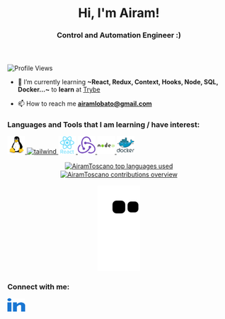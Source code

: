 <!-- Thanks to https://github.com/rahuldkjain/github-profile-readme-generator -->

<header>
  <h1 align="center">Hi, I'm Airam!</h1>
  <h3 align="center"> Control and Automation Engineer :)</h3>
</header>

<section align="left">
  <img src="https://komarev.com/ghpvc/?username=lkotlarenko&label=Profile%20views&color=218a45&style=flat" alt="Profile Views" />

  - 🌱 I’m currently learning **~React, Redux, Context, Hooks, Node, SQL, Docker...~** to **learn** at <a href="https://www.betrybe.com">Trybe</a>

  - 📫 How to reach me **airamlobato@gmail.com**

  <h3>Languages and Tools that I am learning / have interest:</h3>
  <div>
    <a href="https://www.linux.org/">
      <img src="https://raw.githubusercontent.com/devicons/devicon/master/icons/linux/linux-original.svg" alt="linux" width="40" height="40"/>
    </a>
    <a href="https://tailwindcss.com/">
      <img src="https://www.vectorlogo.zone/logos/tailwindcss/tailwindcss-icon.svg" alt="tailwind" width="40" height="40"/>
    </a>
    <a href="https://reactjs.org/">
      <img src="https://raw.githubusercontent.com/devicons/devicon/master/icons/react/react-original-wordmark.svg" alt="react" width="40" height="40"/>
    </a>
    <a href="https://redux.js.org">
      <img src="https://raw.githubusercontent.com/devicons/devicon/master/icons/redux/redux-original.svg" alt="redux" width="40" height="40"/>
    </a>
    <a href="https://nodejs.org">
      <img src="https://raw.githubusercontent.com/devicons/devicon/master/icons/nodejs/nodejs-original-wordmark.svg" alt="nodejs" width="40" height="40"/>
    </a>
    <a href="https://docker.com/">
      <img src="https://raw.githubusercontent.com/devicons/devicon/master/icons/docker/docker-original-wordmark.svg" alt="docker" width="40" height="40"/>
    </a>
    <a>
  </p>
</section>

<!-- GitHub readme stats https://github.com/anuraghazra/github-readme-stats -->
<div align="center">
  <a href="https://github.com/AiramToscano">
    <img align="center" src="https://github-readme-stats.vercel.app/api/top-langs?username=AiramToscano&show_icons=true&theme=dark&title_color=ffffff&text_color=ffffff&bg_color=181413&locale=en&layout=slim&hide_border=true&langs_count=4" height="220" alt="AiramToscano top languages used" />
    <img align="center" src="https://github-readme-stats.vercel.app/api?username=AiramToscano&show_icons=true&theme=dark&title_color=ffffff&text_color=ffffff&bg_color=181413&locale=en&hide_border=true&include_all_commits=true" alt="AiramToscano contributions overview" height="220" />
  </a>
</div>
<br>

<!-- Snake contributions graph https://github.com/Platane/snk -->
<div align="center">
  <a href="https://github.com/AiramToscano">
    <img src="https://github.com/AiramToscano/AiramToscano/blob/output/github-contribution-grid-snake.svg" alt="Snake contributions animation"/>
  </a>
  <br>
</div>
    <h3>Connect with me:</h3>
  <div>
    <a href="https://www.linkedin.com/in/airamtoscano/">
      <img align="center" src="https://raw.githubusercontent.com/lkotlarenko/lkotlarenko/main/src/images/icons/Social/linked-in-alt.svg" alt="linkedin" height="30" width="40" />
    </a>
  </div>

